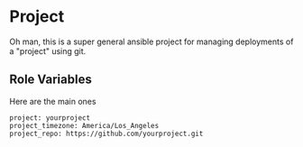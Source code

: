 Project
=========

Oh man, this is a super general ansible project for managing deployments of a
"project" using git.  

Role Variables
--------------

Here are the main ones

    project: yourproject
    project_timezone: America/Los_Angeles
    project_repo: https://github.com/yourproject.git

